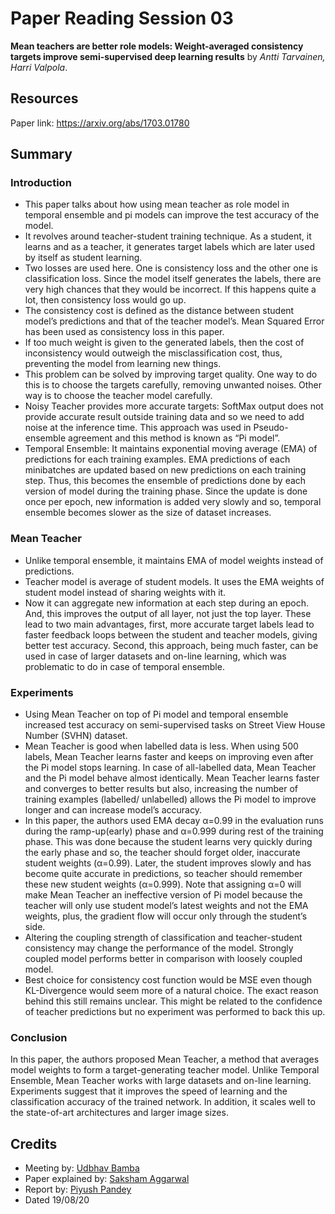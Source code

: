 # Paper Reading Session 03
**Mean teachers are better role models: Weight-averaged consistency targets improve semi-supervised deep learning results** by *Antti Tarvainen, Harri Valpola*.

## Resources
Paper link: https://arxiv.org/abs/1703.01780
## Summary

### Introduction
-	This paper talks about how using mean teacher as role model in temporal ensemble and pi models can improve the test accuracy of the model.
-	It revolves around teacher-student training technique. As a student, it learns and as a teacher, it generates target labels which are later used by itself as student learning.
-	Two losses are used here. One is consistency loss and the other one is classification loss. Since the model itself generates the labels, there are very high chances that they would be incorrect. If this happens quite a lot, then consistency loss would go up.
-	The consistency cost is defined as the distance between student model’s predictions and that of the teacher model’s. Mean Squared Error has been used as consistency loss in this paper.
-	If too much weight is given to the generated labels, then the cost of inconsistency would outweigh the misclassification cost, thus, preventing the model from learning new things.
-	This problem can be solved by improving target quality. One way to do this is to choose the targets carefully, removing unwanted noises. Other way is to choose the teacher model carefully.
-	Noisy Teacher provides more accurate targets: SoftMax output does not provide accurate result outside training data and so we need to add noise at the inference time. This approach was used in Pseudo-ensemble agreement and this method is known as “Pi model”.
-	Temporal Ensemble: It maintains exponential moving average (EMA) of predictions for each training examples. EMA predictions of each minibatches are updated based on new predictions on each training step. Thus, this becomes the ensemble of predictions done by each version of model during the training phase. Since the update is done once per epoch, new information is added very slowly and so, temporal ensemble becomes slower as the size of dataset increases.


### Mean Teacher
-	Unlike temporal ensemble, it maintains EMA of model weights instead of predictions.
-	Teacher model is average of student models. It uses the EMA weights of student model instead of sharing weights with it.
-	Now it can aggregate new information at each step during an epoch. And, this improves the output of all layer, not just the top layer. These lead to two main advantages, first, more accurate target labels lead to faster feedback loops between the student and teacher models, giving better test accuracy. Second, this approach, being much faster, can be used in case of larger datasets and on-line learning, which was problematic to do in case of temporal ensemble.

### Experiments
-	Using Mean Teacher on top of Pi model and temporal ensemble increased test accuracy on semi-supervised tasks on Street View House Number (SVHN) dataset.
-	Mean Teacher is good when labelled data is less. When using 500 labels, Mean Teacher learns faster and keeps on improving even after the Pi model stops learning. In case of all-labelled data, Mean Teacher and the Pi model behave almost identically. Mean Teacher learns faster and converges to better results but also, increasing the number of training examples (labelled/ unlabelled) allows the Pi model to improve longer and can increase model’s accuracy.
-	In this paper, the authors used EMA decay α=0.99 in the evaluation runs during the ramp-up(early) phase and α=0.999 during rest of the training phase. This was done because the student learns very quickly during the early phase and so, the teacher should forget older, inaccurate student weights (α=0.99). Later, the student improves slowly and has become quite accurate in predictions, so teacher should remember these new student weights (α=0.999). Note that assigning α=0 will make Mean Teacher an ineffective version of Pi model because the teacher will only use student model’s latest weights and not the EMA weights, plus, the gradient flow will occur only through the student’s side.
-	Altering the coupling strength of classification and teacher-student consistency may change the performance of the model. Strongly coupled model performs better in comparison with  loosely coupled model.
-	Best choice for consistency cost function would be MSE even though KL-Divergence would seem more of a natural choice. The exact reason behind this still remains unclear. This might be related to the confidence of teacher predictions but no experiment was performed to back this up.

### Conclusion
In this paper, the authors proposed Mean Teacher, a method that averages model weights to form a target-generating teacher model. Unlike Temporal Ensemble, Mean Teacher works with large datasets and on-line learning. Experiments suggest that it improves the speed of learning and the classification accuracy of the trained network. In addition, it scales well to the state-of-art architectures and larger image sizes.

## Credits
- Meeting by: [Udbhav Bamba](https://github.com/ubamba98)
- Paper explained by: [Saksham Aggarwal](https://github.com/saksham20aggarwal)
- Report by: [Piyush Pandey](https://github.com/P-yushh)
- Dated 19/08/20
